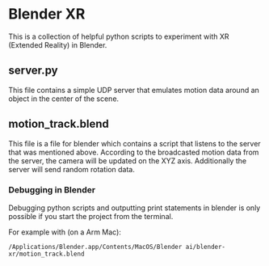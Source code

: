 # Blender XR

This is a collection of helpful python scripts to experiment with XR (Extended Reality) in Blender.

## server.py

This file contains a simple UDP server that emulates motion data around an object in the center of the scene.

## motion_track.blend

This file is a file for blender which contains a script that listens to the server that was mentioned above.
According to the broadcasted motion data from the server, the camera will be updated on the XYZ axis.
Additionally the server will send random rotation data.

### Debugging in Blender

Debugging python scripts and outputting print statements in blender is only possible if you start the project from the terminal.

For example with (on a Arm Mac):

```
/Applications/Blender.app/Contents/MacOS/Blender ai/blender-xr/motion_track.blend 
```